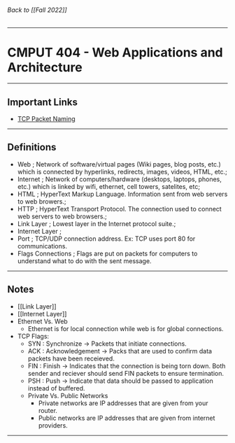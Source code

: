 ###### Back to [[Fall 2022]]
---
# CMPUT 404 - Web Applications and Architecture
___
## Important Links
- [TCP Packet Naming](https://www.howtouselinux.com/post/tcp-flags) 
___
## Definitions

- Web ; Network of software/virtual pages (Wiki pages, blog posts, etc.) which is connected by hyperlinks, redirects, images, videos, HTML, etc.;
- Internet ; Network of computers/hardware (desktops, laptops, phones, etc.) which is linked by wifi, ethernet, cell towers, satelites, etc;
- HTML ; HyperText Markup Language. Information sent from web servers to web browers.;
- HTTP ; HyperText Transport Protocol. The connection used to connect web servers to web browsers.;
- Link Layer ; Lowest layer in the Internet protocol suite.;
- Internet Layer ; 
- Port ; TCP/UDP connection address. Ex: TCP uses port 80 for communications.
- Flags Connections ; Flags are put on packets for computers to understand what to do with the sent message.
___
## Notes

- [[Link Layer]]
- [[Internet Layer]]
- Ethernet Vs. Web
	- Ethernet is for local connection while web is for global connections.
- TCP Flags:
	- SYN : Synchronize -> Packets that initiate connections.
	- ACK : Acknowledgement -> Packs that are used to confirm data packets have been receieved.
	- FIN : Finish -> Indicates that the connection is being torn down. Both sender and reciever should send FIN packets to ensure termination.
	- PSH : Push -> Indicate that data should be passed to application instead of buffered.
	- Private Vs. Public Networks
		- Private networks are IP addresses that are given from your router.
		- Public networks are IP addresses that are given from internet providers.
___
